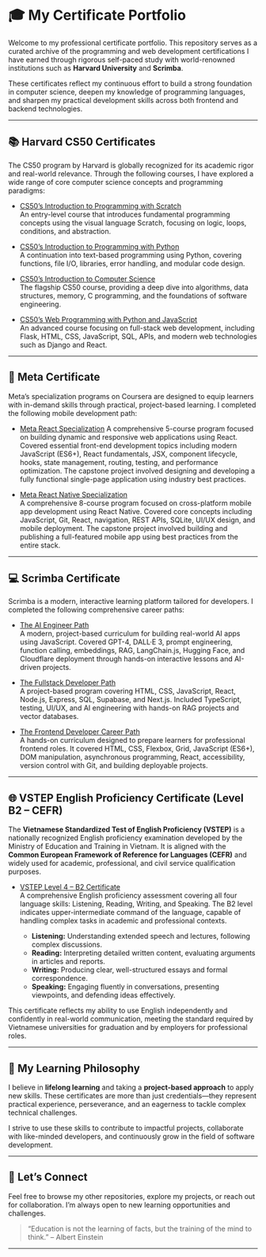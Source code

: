 # 🎓 My Certificate Portfolio

Welcome to my professional certificate portfolio. This repository serves as a curated archive of the programming and web development certifications I have earned through rigorous self-paced study with world-renowned institutions such as **Harvard University** and **Scrimba**.

These certificates reflect my continuous effort to build a strong foundation in computer science, deepen my knowledge of programming languages, and sharpen my practical development skills across both frontend and backend technologies.

---

## 📚 Harvard CS50 Certificates

The CS50 program by Harvard is globally recognized for its academic rigor and real-world relevance. Through the following courses, I have explored a wide range of core computer science concepts and programming paradigms:

- [CS50’s Introduction to Programming with Scratch](harvard-university-x-edX/cs50-introduction-to-programming-with-scratch/cs50-introduction-to-programming-with-scratch-certificate.pdf)  
  An entry-level course that introduces fundamental programming concepts using the visual language Scratch, focusing on logic, loops, conditions, and abstraction.

- [CS50’s Introduction to Programming with Python](harvard-university-x-edX/cs50-introduction-to-programming-with-python/cs50-introduction-to-programming-with-python-certificate.pdf)  
  A continuation into text-based programming using Python, covering functions, file I/O, libraries, error handling, and modular code design.

- [CS50’s Introduction to Computer Science](harvard-university-x-edX/cs50-introduction-to-computer-science/cs50-introduction-to-computer-science-certificate.pdf)  
  The flagship CS50 course, providing a deep dive into algorithms, data structures, memory, C programming, and the foundations of software engineering.

- [CS50’s Web Programming with Python and JavaScript](harvard-university-x-edX/cs50-web-programming-with-python-and-javascript/cs50-web-programming-with-python-and-javascript-certificate.pdf)  
  An advanced course focusing on full-stack web development, including Flask, HTML, CSS, JavaScript, SQL, APIs, and modern web technologies such as Django and React.

---

## 📱 Meta Certificate

Meta’s specialization programs on Coursera are designed to equip learners with in-demand skills through practical, project-based learning. I completed the following mobile development path:

- [Meta React Specialization](meta/meta-react-specialization/meta-react-certificate.pdf)
A comprehensive 5-course program focused on building dynamic and responsive web applications using React. Covered essential front-end development topics including modern JavaScript (ES6+), React fundamentals, JSX, component lifecycle, hooks, state management, routing, testing, and performance optimization. The capstone project involved designing and developing a fully functional single-page application using industry best practices.

- [Meta React Native Specialization](meta/meta-react-native-specialization/meta-react-native-certificate.pdf)  
  A comprehensive 8-course program focused on cross-platform mobile app development using React Native. Covered core concepts including JavaScript, Git, React, navigation, REST APIs, SQLite, UI/UX design, and mobile deployment. The capstone project involved building and publishing a full-featured mobile app using best practices from the entire stack.

---

## 💻 Scrimba Certificate

Scrimba is a modern, interactive learning platform tailored for developers. I completed the following comprehensive career paths:

- [The AI Engineer Path](scrimba/the-ai-engineer-path/the-ai-engineer-path-certificate.pdf)  
  A modern, project-based curriculum for building real-world AI apps using JavaScript. Covered GPT-4, DALL·E 3, prompt engineering, function calling, embeddings, RAG, LangChain.js, Hugging Face, and Cloudflare deployment through hands-on interactive lessons and AI-driven projects.

- [The Fullstack Developer Path](scrimba/the-fullstack-developer-path/the-fullstack-developer-certificate.pdf)  
  A project-based program covering HTML, CSS, JavaScript, React, Node.js, Express, SQL, Supabase, and Next.js. Included TypeScript, testing, UI/UX, and AI engineering with hands-on RAG projects and vector databases.

- [The Frontend Developer Career Path](scrimba/the-frontend-developer-career-path/the-frontend-developer-career-path-certificate.pdf)  
  A hands-on curriculum designed to prepare learners for professional frontend roles. It covered HTML, CSS, Flexbox, Grid, JavaScript (ES6+), DOM manipulation, asynchronous programming, React, accessibility, version control with Git, and building deployable projects.

---


## 🌐 VSTEP English Proficiency Certificate (Level B2 – CEFR)

The **Vietnamese Standardized Test of English Proficiency (VSTEP)** is a nationally recognized English proficiency examination developed by the Ministry of Education and Training in Vietnam. It is aligned with the **Common European Framework of Reference for Languages (CEFR)** and widely used for academic, professional, and civil service qualification purposes.

- [VSTEP Level 4 – B2 Certificate](vstep/vstep-b2-certificate.pdf)  
  A comprehensive English proficiency assessment covering all four language skills: Listening, Reading, Writing, and Speaking. The B2 level indicates upper-intermediate command of the language, capable of handling complex tasks in academic and professional contexts.

  - **Listening:** Understanding extended speech and lectures, following complex discussions.  
  - **Reading:** Interpreting detailed written content, evaluating arguments in articles and reports.  
  - **Writing:** Producing clear, well-structured essays and formal correspondence.  
  - **Speaking:** Engaging fluently in conversations, presenting viewpoints, and defending ideas effectively.

This certificate reflects my ability to use English independently and confidently in real-world communication, meeting the standard required by Vietnamese universities for graduation and by employers for professional roles.

---

## 🚀 My Learning Philosophy

I believe in **lifelong learning** and taking a **project-based approach** to apply new skills. These certificates are more than just credentials—they represent practical experience, perseverance, and an eagerness to tackle complex technical challenges.

I strive to use these skills to contribute to impactful projects, collaborate with like-minded developers, and continuously grow in the field of software development.

---

## 🔗 Let’s Connect

Feel free to browse my other repositories, explore my projects, or reach out for collaboration. I’m always open to new learning opportunities and challenges.

> “Education is not the learning of facts, but the training of the mind to think.” – Albert Einstein

---
